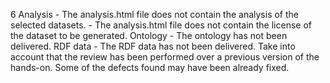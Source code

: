 6
    Analysis
        - The analysis.html file does not contain the analysis of the selected datasets.
        - The analysis.html file does not contain the license of the dataset to be generated.
    Ontology
        - The ontology has not been delivered.
    RDF data
        - The RDF data has not been delivered.
    Take into account that the review has been performed over a previous version of the hands-on. Some of the defects found may have been already fixed.
